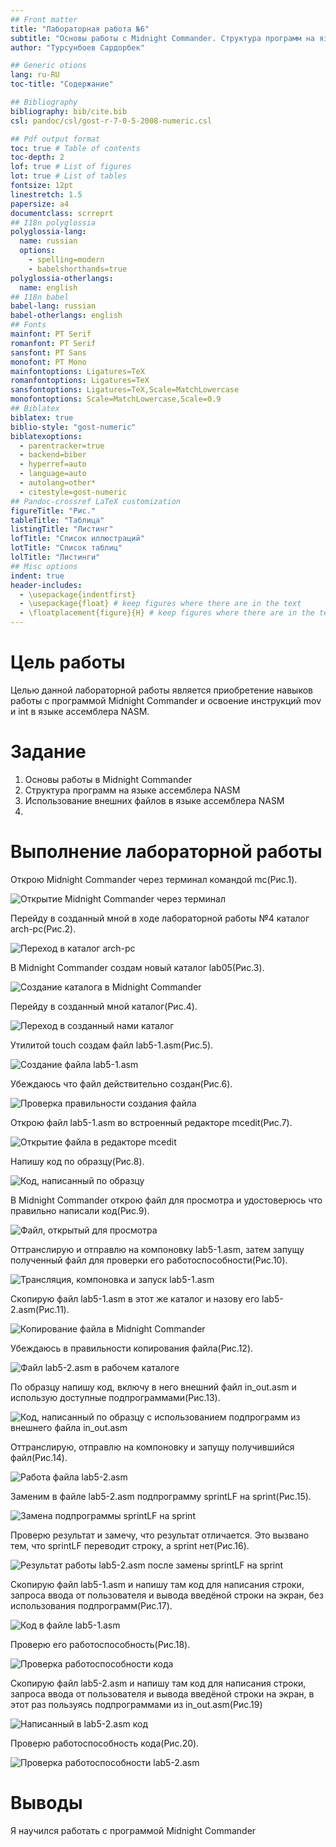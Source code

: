 ```yaml
---
## Front matter
title: "Лабораторная работа №6"
subtitle: "Основы работы c Midnight Commander. Структура программ на языке ассемблера NASM. Системные вызовы в OC GNU Linux"
author: "Турсунбоев Сардорбек"

## Generic otions
lang: ru-RU
toc-title: "Содержание"

## Bibliography
bibliography: bib/cite.bib
csl: pandoc/csl/gost-r-7-0-5-2008-numeric.csl

## Pdf output format
toc: true # Table of contents
toc-depth: 2
lof: true # List of figures
lot: true # List of tables
fontsize: 12pt
linestretch: 1.5
papersize: a4
documentclass: scrreprt
## I18n polyglossia
polyglossia-lang:
  name: russian
  options:
	- spelling=modern
	- babelshorthands=true
polyglossia-otherlangs:
  name: english
## I18n babel
babel-lang: russian
babel-otherlangs: english
## Fonts
mainfont: PT Serif
romanfont: PT Serif
sansfont: PT Sans
monofont: PT Mono
mainfontoptions: Ligatures=TeX
romanfontoptions: Ligatures=TeX
sansfontoptions: Ligatures=TeX,Scale=MatchLowercase
monofontoptions: Scale=MatchLowercase,Scale=0.9
## Biblatex
biblatex: true
biblio-style: "gost-numeric"
biblatexoptions:
  - parentracker=true
  - backend=biber
  - hyperref=auto
  - language=auto
  - autolang=other*
  - citestyle=gost-numeric
## Pandoc-crossref LaTeX customization
figureTitle: "Рис."
tableTitle: "Таблица"
listingTitle: "Листинг"
lofTitle: "Список иллюстраций"
lotTitle: "Список таблиц"
lolTitle: "Листинги"
## Misc options
indent: true
header-includes:
  - \usepackage{indentfirst}
  - \usepackage{float} # keep figures where there are in the text
  - \floatplacement{figure}{H} # keep figures where there are in the text
---
```


# Цель работы

Целью данной лабораторной работы является приобретение навыков работы с программой Midnight Commander и освоение инструкций mov и int в языке ассемблера NASM.

# Задание

1. Основы работы в Midnight Commander
2. Структура программ на языке ассемблера NASM
3. Использование внешних файлов в языке ассемблера NASM
4. 

# Выполнение лабораторной работы

Открою Midnight Commander через терминал командой mc(Рис.1).

![Открытие Midnight Commander через терминал](image/lab1.png)

Перейду в созданный мной в ходе лабораторной работы №4 каталог arch-pc(Рис.2).

![Переход в каталог arch-pc](image/lab2.png)

В Midnight Commander создам новый каталог lab05(Рис.3). 

![Создание каталога в Midnight Commander](image/lab3.png)

Перейду в созданный мной каталог(Рис.4).

![Переход в созданный нами каталог](image/lab4.png)

Утилитой touch создам файл lab5-1.asm(Рис.5).

![Создание файла lab5-1.asm](image/lab5.png)

Убеждаюсь что файл действительно создан(Рис.6).

![Проверка правильности создания файла](image/lab6.png)

Открою файл lab5-1.asm во встроенный редакторе mcedit(Рис.7).

![Открытие файла в редакторе mcedit](image/lab7.png)

Напишу код по образцу(Рис.8).

![Код, написанный по образцу](image/lab8.png)

В Midnight Commander открою файл для просмотра и удостоверюсь что правильно написали код(Рис.9).

![Файл, открытый для просмотра](image/lab9.png)

Оттранслирую и отправлю на компоновку lab5-1.asm, затем запущу полученный файл для проверки его работоспособности(Рис.10).

![Трансляция, компоновка и запуск lab5-1.asm](image/lab10.png)

Скопирую файл lab5-1.asm в этот же каталог и назову его lab5-2.asm(Рис.11).

![Копирование файла в Midnight Commander](image/lab11.png)

Убеждаюсь в правильности копирования файла(Рис.12).

![Файл lab5-2.asm в рабочем каталоге](image/lab12.png)

По образцу напишу код, включу в него внешний файл in_out.asm и использую доступныe подпрограммами(Рис.13).

![Код, написанный по образцу с использованием подпрограмм из внешнего файла in_out.asm](image/lab13.png)

Оттранслирую, отправлю на компоновку и запущу получившийся файл(Рис.14).

![Работа файла lab5-2.asm](image/lab14.png)

Заменим в файле lab5-2.asm подпрограмму sprintLF на sprint(Рис.15).

![Замена подпрограммы sprintLF на sprint](image/lab15.png)

Проверю результат и замечу, что результат отличается. Это вызвано тем, что sprintLF переводит строку, а sprint нет(Рис.16).

![Результат работы lab5-2.asm после замены sprintLF на sprint](image/lab16.png)

Скопирую файл lab5-1.asm и напишу там код для написания строки, запроса ввода от пользователя и вывода введёной строки на экран, без использования подпрограмм(Рис.17).

![Код в файле lab5-1.asm](image/lab17.png)

Проверю его работоспособность(Рис.18).

![Проверка работоспособности кода](image/lab18.png)

Скопирую файл lab5-2.asm и напишу там код для написания строки, запроса ввода от пользователя и вывода введёной строки на экран, в этот раз пользуясь подпрограммами из in_out.asm(Рис.19)

![Написанный в lab5-2.asm код](image/lab19.png)

Проверю работоспособность  кода(Рис.20).

![Проверка работоспособности lab5-2.asm](image/lab20.png)

# Выводы

Я научился работать с программой Midnight Commander
